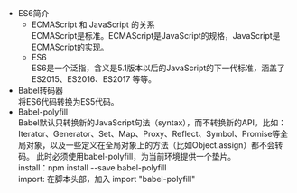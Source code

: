 - ES6简介
    - ECMAScript 和 JavaScript 的关系   
        ECMAScript是标准。ECMAScript是JavaScript的规格，JavaScript是ECMAScript的实现。
    - ES6   
        ES6是一个泛指，含义是5.1版本以后的JavaScript的下一代标准，涵盖了ES2015、ES2016、ES2017 等等。   
- Babel转码器   
    将ES6代码转换为ES5代码。     
- Babel-polyfill   
    Babel默认只转换新的JavaScript句法（syntax），而不转换新的API。比如：Iterator、Generator、Set、Map、Proxy、Reflect、Symbol、Promise等全局对象，以及一些定义在全局对象上的方法（比如Object.assign）都不会转码。
    此时必须使用babel-polyfill，为当前环境提供一个垫片。    
    install：npm install --save babel-polyfill   
    import: 在脚本头部，加入 import "babel-polyfill"
    
